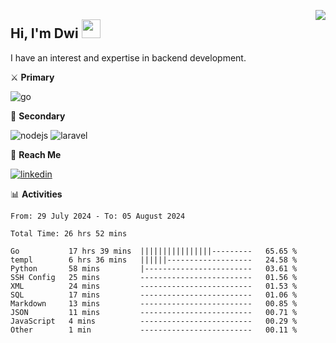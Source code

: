 [<img src="https://komarev.com/ghpvc/?username=masred&color=green&style=flat-square&label=Profile+Views" align="right">](github.com/masred)

## Hi, I'm Dwi <img src="https://raw.githubusercontent.com/MartinHeinz/MartinHeinz/master/wave.gif" width="30px">

I have an interest and expertise in backend development.

⚔️ **Primary**

![go](https://img.shields.io/badge/---?logo=go&label=Golang&style=social)

🔪 **Secondary**

![nodejs](https://img.shields.io/badge/---?logo=node.js&label=Node.js&style=social&logoColor=green)
![laravel](https://img.shields.io/badge/---?logo=laravel&label=Laravel&style=social)

🔗 **Reach Me**

[![linkedin](https://img.shields.io/badge/---?logo=linkedin&label=LinkedIn&style=social)](https://linkedin.com/in/dwifitriyanto)

📊 **Activities**

<!--START_SECTION:waka-->

```all_time
From: 29 July 2024 - To: 05 August 2024

Total Time: 26 hrs 52 mins

Go           17 hrs 39 mins  ||||||||||||||||---------   65.65 %
templ        6 hrs 36 mins   ||||||-------------------   24.58 %
Python       58 mins         |------------------------   03.61 %
SSH Config   25 mins         -------------------------   01.56 %
XML          24 mins         -------------------------   01.53 %
SQL          17 mins         -------------------------   01.06 %
Markdown     13 mins         -------------------------   00.85 %
JSON         11 mins         -------------------------   00.71 %
JavaScript   4 mins          -------------------------   00.29 %
Other        1 min           -------------------------   00.11 %
```

<!--END_SECTION:waka-->
